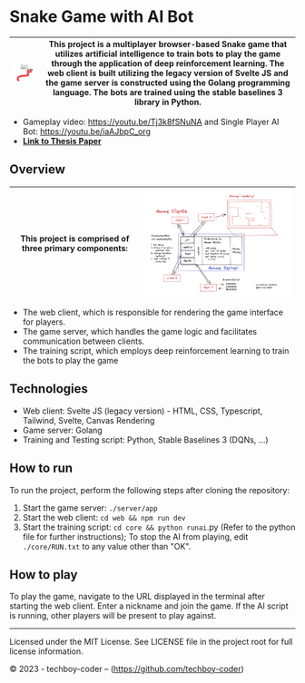 # Snake Game with AI Bot

| <img src="./assets/titleimage.png" alt="drawing" width="300"/> | This project is a multiplayer browser-based Snake game that utilizes artificial intelligence to train bots to play the game through the application of deep reinforcement learning. The web client is built utilizing the legacy version of Svelte JS and the game server is constructed using the Golang programming language. The bots are trained using the stable baselines 3 library in Python. |
| -------------------------------------------------------------- | ---------------------------------------------------------------------------------------------------------------------------------------------------------------------------------------------------------------------------------------------------------------------------------------------------------------------------------------------------------------------------------------------------- |

- Gameplay video: https://youtu.be/Tj3k8fSNuNA and Single Player AI Bot: https://youtu.be/iaAJbpC_org
- [**Link to Thesis Paper**](https://raw.githubusercontent.com/techboy-coder/snake/master/thesis.pdf)

## Overview

| This project is comprised of three primary components: | <img src="./assets/gamearchitecture.png" alt="drawing" width="600"/> |
| ------------------------------------------------------ | -------------------------------------------------------------------- |

- The web client, which is responsible for rendering the game interface for players.
- The game server, which handles the game logic and facilitates communication between clients.
- The training script, which employs deep reinforcement learning to train the bots to play the game

## Technologies

- Web client: Svelte JS (legacy version) - HTML, CSS, Typescript, Tailwind, Svelte, Canvas Rendering
- Game server: Golang
- Training and Testing script: Python, Stable Baselines 3 (DQNs, ...)

## How to run

To run the project, perform the following steps after cloning the repository:

1. Start the game server: `./server/app`
2. Start the web client: `cd web && npm run dev`
3. Start the training script: `cd core && python runai`.py (Refer to the python file for further instructions); To stop the AI from playing, edit `./core/RUN.txt` to any value other than "OK".

## How to play

To play the game, navigate to the URL displayed in the terminal after starting the web client. Enter a nickname and join the game. If the AI script is running, other players will be present to play against.

---

Licensed under the MIT License. See LICENSE file in the project root for full license information.

© 2023 - techboy-coder – (https://github.com/techboy-coder)
